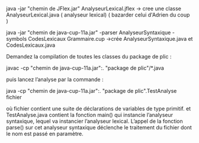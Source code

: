 java -jar "chemin de JFlex.jar" AnalyseurLexical.jflex
-> cree une classe AnalyseurLexical.java ( analyseur lexical) ( bazarder celui d'Adrien du coup )


java -jar "chemin de java-cup-11a.jar" -parser AnalyseurSyntaxique -symbols
CodesLexicaux Grammaire.cup
->crée AnalyseurSyntaxique.java et CodesLexicaux.java

Demandez la compilation de toutes les classes du package de plic :

javac -cp "chemin de java-cup-11a.jar":. "package de plic"/*.java

puis lancez l’analyse par la commande :

java -cp "chemin de java-cup-11a.jar":. "package de plic".TestAnalyse fichier

où fichier contient une suite de déclarations de variables de type primitif.
et  TestAnalyse.java contient la fonction main() qui instancie l’analyseur syntaxique, lequel va instancier l’analyseur lexical. L’appel de la fonction parse() sur cet analyseur syntaxique déclenche le traitement du fichier dont le nom est passé en paramètre.
